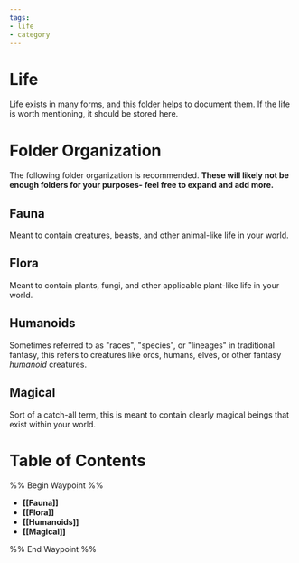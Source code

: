 ```yaml
---
tags:
- life
- category
---
```

# Life
Life exists in many forms, and this folder helps to document them. If the life is worth mentioning, it should be stored here.
# Folder Organization
The following folder organization is recommended. **These will likely not be enough folders for your purposes- feel free to expand and add more.**
## Fauna
Meant to contain creatures, beasts, and other animal-like life in your world.
## Flora
Meant to contain plants, fungi, and other applicable plant-like life in your world.
## Humanoids
Sometimes referred to as "races", "species", or "lineages" in traditional fantasy, this refers to creatures like orcs, humans, elves, or other fantasy *humanoid* creatures. 
## Magical
Sort of a catch-all term, this is meant to contain clearly magical beings that exist within your world.
# Table of Contents
%% Begin Waypoint %%
- **[[Fauna]]**
- **[[Flora]]**
- **[[Humanoids]]**
- **[[Magical]]**

%% End Waypoint %%
